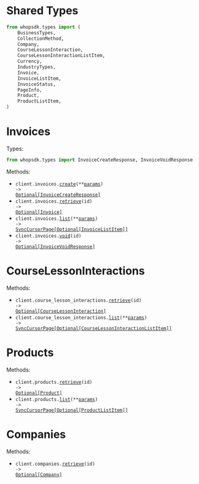 # Shared Types

```python
from whopsdk.types import (
    BusinessTypes,
    CollectionMethod,
    Company,
    CourseLessonInteraction,
    CourseLessonInteractionListItem,
    Currency,
    IndustryTypes,
    Invoice,
    InvoiceListItem,
    InvoiceStatus,
    PageInfo,
    Product,
    ProductListItem,
)
```

# Invoices

Types:

```python
from whopsdk.types import InvoiceCreateResponse, InvoiceVoidResponse
```

Methods:

- <code title="post /invoices">client.invoices.<a href="./src/whopsdk/resources/invoices.py">create</a>(\*\*<a href="src/whopsdk/types/invoice_create_params.py">params</a>) -> <a href="./src/whopsdk/types/invoice_create_response.py">Optional[InvoiceCreateResponse]</a></code>
- <code title="get /invoices/{id}">client.invoices.<a href="./src/whopsdk/resources/invoices.py">retrieve</a>(id) -> <a href="./src/whopsdk/types/shared/invoice.py">Optional[Invoice]</a></code>
- <code title="get /invoices">client.invoices.<a href="./src/whopsdk/resources/invoices.py">list</a>(\*\*<a href="src/whopsdk/types/invoice_list_params.py">params</a>) -> <a href="./src/whopsdk/types/shared/invoice_list_item.py">SyncCursorPage[Optional[InvoiceListItem]]</a></code>
- <code title="post /invoices/{id}/void">client.invoices.<a href="./src/whopsdk/resources/invoices.py">void</a>(id) -> <a href="./src/whopsdk/types/invoice_void_response.py">Optional[InvoiceVoidResponse]</a></code>

# CourseLessonInteractions

Methods:

- <code title="get /course_lesson_interactions/{id}">client.course_lesson_interactions.<a href="./src/whopsdk/resources/course_lesson_interactions.py">retrieve</a>(id) -> <a href="./src/whopsdk/types/shared/course_lesson_interaction.py">Optional[CourseLessonInteraction]</a></code>
- <code title="get /course_lesson_interactions">client.course_lesson_interactions.<a href="./src/whopsdk/resources/course_lesson_interactions.py">list</a>(\*\*<a href="src/whopsdk/types/course_lesson_interaction_list_params.py">params</a>) -> <a href="./src/whopsdk/types/shared/course_lesson_interaction_list_item.py">SyncCursorPage[Optional[CourseLessonInteractionListItem]]</a></code>

# Products

Methods:

- <code title="get /products/{id}">client.products.<a href="./src/whopsdk/resources/products.py">retrieve</a>(id) -> <a href="./src/whopsdk/types/shared/product.py">Optional[Product]</a></code>
- <code title="get /products">client.products.<a href="./src/whopsdk/resources/products.py">list</a>(\*\*<a href="src/whopsdk/types/product_list_params.py">params</a>) -> <a href="./src/whopsdk/types/shared/product_list_item.py">SyncCursorPage[Optional[ProductListItem]]</a></code>

# Companies

Methods:

- <code title="get /companies/{id}">client.companies.<a href="./src/whopsdk/resources/companies.py">retrieve</a>(id) -> <a href="./src/whopsdk/types/shared/company.py">Optional[Company]</a></code>
